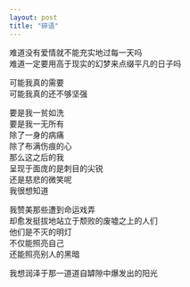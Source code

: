```yaml
---
layout: post
title: "碎语"
---
```

难道没有爱情就不能充实地过每一天吗  
难道一定要用高于现实的幻梦来点缀平凡的日子吗  

可能我真的需要  
可能我真的还不够坚强  

要是我一贫如洗  
要是我一无所有  
除了一身的病痛  
除了布满伤痕的心  
那么这之后的我  
呈现于面庞的是刺目的尖锐  
还是慈悲的微笑呢  
我很想知道  

我赞美那些遭到命运戏弄  
却愈发挺拔地站立于颓败的废墟之上的人们  
他们是不灭的明灯  
不仅能照亮自己  
还能照亮别人的黑暗  

我想润泽于那一道道自罅隙中爆发出的阳光  

							  
		

